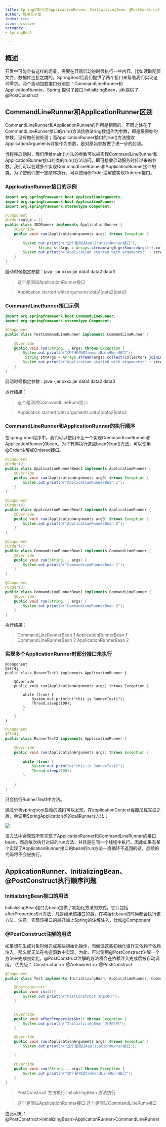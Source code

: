 ```yaml
---
title: Spring初始化之ApplicationRunner、InitializingBean、@PostConstruct 使用详解
author: 程序员子龙
index: true
icon: discover
category:
- SpringBoot

---
```

## 概述

开发中可能会有这样的场景，需要在容器启动的时候执行一些内容。比如读取配置文件，数据库连接之类的。SpringBoot给我们提供了两个接口来帮助我们实现这种需求。两个启动加载接口分别是：CommandLineRunner和ApplicationRunner。Spring 提供了接口 InitializingBean，jdk提供了@PostConstruct

## CommandLineRunner和ApplicationRunner区别

CommandLineRunner和ApplicationRunner的作用是相同的。不同之处在于CommandLineRunner接口的run()方法接收String数组作为参数，即是最原始的参数，没有做任何处理；而ApplicationRunner接口的run()方法接收ApplicationArguments对象作为参数，是对原始参数做了进一步的封装。

当程序启动时，我们传给main()方法的参数可以被实现CommandLineRunner和ApplicationRunner接口的类的run()方法访问，即可接收启动服务时传过来的参数。我们可以创建多个实现CommandLineRunner和ApplicationRunner接口的类。为了使他们按一定顺序执行，可以使用@Order注解或实现Ordered接口。

### ApplicationRunner接口的示例

```java
import org.springframework.boot.ApplicationArguments;
import org.springframework.boot.ApplicationRunner;
import org.springframework.stereotype.Component;
 
@Component
@Order(value = 1)
public class JDDRunner implements ApplicationRunner {
    @Override
    public void run(ApplicationArguments args) throws Exception {
    
        System.out.println("这个是测试ApplicationRunner接口");
               String strArgs = Arrays.stream(arg0.getSourceArgs()).collect(Collectors.joining("|"));
        System.out.println("Application started with arguments:" + strArgs);
    }
}

```

启动时候指定参数：java -jar xxxx.jar data1 data2 data3 

> 这个是测试ApplicationRunner接口
>
> Application started with arguments:data1|data2|data3

### CommandLineRunner接口示例

```java
import org.springframework.boot.CommandLineRunner;
import org.springframework.stereotype.Component;

@Component
public class TestCommandLineRunner implements CommandLineRunner {
 
    @Override
    public void run(String... args) throws Exception {
        System.out.println("这个是测试CommandLineRunn接口");
         String strArgs = Arrays.stream(args).collect(Collectors.joining("|"));
        System.out.println("Application started with arguments:" + strArgs);
    }
}
```

启动时候指定参数：java -jar xxxx.jar data1 data2 data3 

运行结果：

> 这个是测试CommandLineRunn接口
>
> Application started with arguments:data1|data2|data3

### CommandLineRunner和ApplicationRunner的执行顺序

在spring boot程序中，我们可以使用不止一个实现CommandLineRunner和ApplicationRunner的bean。为了有序执行这些bean的run()方法，可以使用@Order注解或Ordered接口。

```java
@Component
@Order(2)
public class ApplicationRunnerBean1 implements ApplicationRunner {
    @Override
    public void run(ApplicationArguments arg0) throws Exception {
        System.out.println("ApplicationRunnerBean 1");
    }
}
```

```java
@Component
@Order(4)
public class ApplicationRunnerBean2 implements ApplicationRunner {
    @Override
    public void run(ApplicationArguments arg0) throws Exception {
        System.out.println("ApplicationRunnerBean 2");
    }
}
```

```java
@Component
@Order(1)
public class CommandLineRunnerBean1 implements CommandLineRunner {
    @Override
    public void run(String... args) {
        System.out.println("CommandLineRunnerBean 1");
    }
}
```

```java
@Component
@Order(3)
public class CommandLineRunnerBean2 implements CommandLineRunner {
    @Override
    public void run(String... args) {
        System.out.println("CommandLineRunnerBean 2");
    }
}
```

执行结果：

> CommandLineRunnerBean 1
> ApplicationRunnerBean 1
> CommandLineRunnerBean 2
> ApplicationRunnerBean 2

### 实现多个ApplicationRunner时部分接口未执行

```
@Component
@Slf4j
public class RunnerTest1 implements ApplicationRunner {
 
    @Override
    public void run(ApplicationArguments args) throws Exception {
 
        while (true) {
            System.out.println("this is RunnerTest1");
            Thread.sleep(100);
        }
 
    }
}
```

```java
@Component
@Slf4j
public class RunnerTest2 implements ApplicationRunner {
 
    @Override
    public void run(ApplicationArguments args) throws Exception {
 
        while (true) {
            System.out.println("this is RunnerTest2");
            Thread.sleep(100);
        }
 
    }
}
```

只会执行RunnerTest1中方法。

通过分析springboot启动的源码可以发现，在applicationContext容器加载完成之后，会调用SpringApplication类的callRunners方法：

![](https://www.freesion.com/images/194/07f67d35d13eaab6a2bacae804ae8e8a.png)

该方法中会获取所有实现了ApplicationRunner和CommandLineRunner的接口bean，然后依次执行对应的run方法，并且是在同一个线程中执行。因此如果有某个实现了ApplicationRunner接口的bean的run方法一直循环不返回的话，后续的代码将不会被执行。

## ApplicationRunner、InitializingBean、@PostConstruct执行顺序问题

### InitializingBean接口的用法

InitializingBean接口为bean提供了初始化方法的方式，它只包括afterPropertiesSet方法，凡是继承该接口的类，在初始化bean的时候都会执行该方法。注意，实现该接口的最好加上Spring的注解注入，比如@Component

### @PostConstruct注解的用法

如果想在生成对象时候完成某些初始化操作，而偏偏这些初始化操作又依赖于依赖注入，那么就无法在构造函数中实现。为此，可以使用@PostConstruct注解一个方法来完成初始化，@PostConstruct注解的方法将会在依赖注入完成后被自动调用。 优先级： Constructor >> @Autowired >> @PostConstruct

```java
@Component
public class Test implements InitializingBean, ApplicationRunner, CommandLineRunner {

    @PostConstruct
    public void init(){
        System.out.println("PostConstruct 方法执行");
    }


    @Override
    public void afterPropertiesSet() throws Exception {
        System.out.println("InitializingBean 方法执行");
    }

    @Override
    public void run(ApplicationArguments args) throws Exception {
        System.out.println("这个是测试ApplicationRunner接口");

    }

    @Override
    public void run(String... args) throws Exception {
        System.out.println("这个是测试CommandLineRunn接口");
    }
}
```

> PostConstruct 方法执行
> InitializingBean 方法执行
>
> 这个是测试ApplicationRunner接口
> 这个是测试CommandLineRunn接口

由此可知： @PostConstruct>InitializingBean>ApplicationRunner>CommandLineRunner